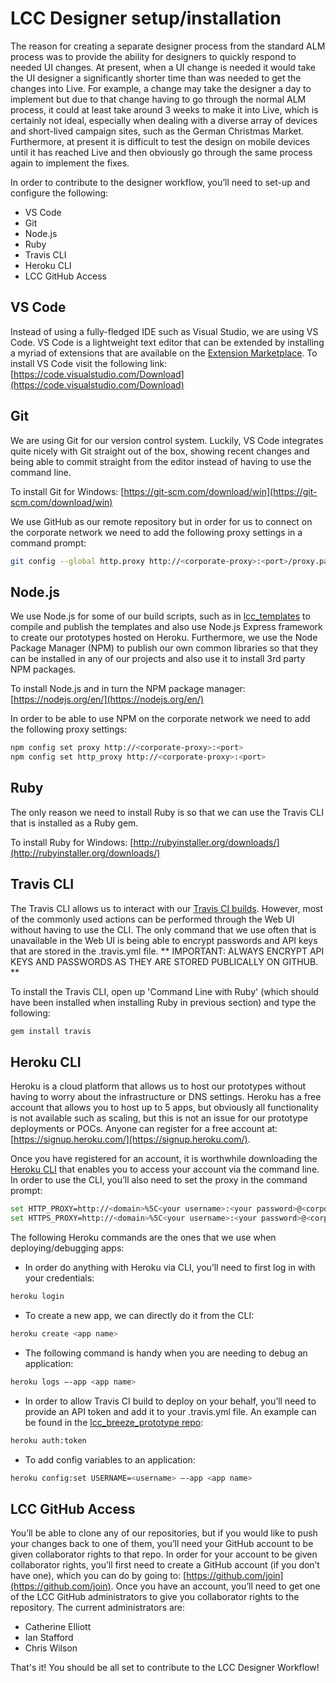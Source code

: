 # LCC Designer setup/installation

The reason for creating a separate designer process from the standard ALM process was to provide the ability for designers to quickly respond to needed UI changes.  At present, when a UI change is needed it would take the UI designer a significantly shorter time than was needed to get the changes into Live.  For example, a change may take the designer a day to implement but due to that change having to go through the normal ALM process, it could at least take around 3 weeks to make it into Live, which is certainly not ideal, especially when dealing with a diverse array of devices and short-lived campaign sites, such as the German Christmas Market.  Furthermore, at present it is difficult to test the design on mobile devices until it has reached Live and then obviously go through the same process again to implement the fixes.

In order to contribute to the designer workflow, you’ll need to set-up and configure the following:

* VS Code
* Git 
* Node.js
* Ruby
* Travis CLI
* Heroku CLI
* LCC GitHub Access

## VS Code
Instead of using a fully-fledged IDE such as Visual Studio, we are using VS Code.  VS Code is a lightweight text editor that can be extended by installing a myriad of extensions that are available on the [Extension Marketplace](https://code.visualstudio.com/Docs/editor/extension-gallery).
To install VS Code visit the following link: [https://code.visualstudio.com/Download](https://code.visualstudio.com/Download)

## Git
We are using Git for our version control system.  Luckily, VS Code integrates quite nicely with Git straight out of the box, showing recent changes and being able to commit straight from the editor instead of having to use the command line.
 
To install Git for Windows: [https://git-scm.com/download/win](https://git-scm.com/download/win)

We use GitHub as our remote repository but in order for us to connect on the corporate network we need to add the following proxy settings in a command prompt:

```bash
git config --global http.proxy http://<corporate-proxy>:<port>/proxy.pac 
```

## Node.js
We use Node.js for some of our build scripts, such as in [lcc_templates](https://github.com/lccgov/lcc_templates) to compile and publish the templates and also use Node.js Express framework to create our prototypes hosted on Heroku.  Furthermore, we use the Node Package Manager (NPM) to publish our own common libraries so that they can be installed in any of our projects and also use it to install 3rd party NPM packages.

To install Node.js and in turn the NPM package manager: [https://nodejs.org/en/](https://nodejs.org/en/)

In order to be able to use NPM on the corporate network we need to add the following proxy settings:

```bash
npm config set proxy http://<corporate-proxy>:<port>
npm config set http_proxy http://<corporate-proxy>:<port>
```

## Ruby
The only reason we need to install Ruby is so that we can use the Travis CLI that is installed as a Ruby gem.

To install Ruby for Windows: [http://rubyinstaller.org/downloads/](http://rubyinstaller.org/downloads/)

## Travis CLI 
The Travis CLI allows us to interact with our [Travis CI builds](https://travis-ci.org/). However, most of the commonly used actions can be performed through the Web UI without having to use the CLI.  The only command that we use often that is unavailable in the Web UI is being able to encrypt passwords and API keys that are stored in the .travis.yml file. ** IMPORTANT: ALWAYS ENCRYPT API KEYS AND PASSWORDS AS THEY ARE STORED PUBLICALLY ON GITHUB. **

To install the Travis CLI, open up 'Command Line with Ruby' (which should have been installed when installing Ruby in previous section) and type the following:

```bash
gem install travis
```

## Heroku CLI
Heroku is a cloud platform that allows us to host our prototypes without having to worry about the infrastructure or DNS settings.  Heroku has a free account that allows you to host up to 5 apps, but obviously all functionality is not available such as scaling, but this is not an issue for our prototype deployments or POCs.  Anyone can register for a free account at: [https://signup.heroku.com/](https://signup.heroku.com/). 

Once you have registered for an account, it is worthwhile downloading the [Heroku CLI](https://devcenter.heroku.com/articles/heroku-cli) that enables you to access your account via the command line. 
In order to use the CLI, you’ll also need to set the proxy in the command prompt:

```bash
set HTTP_PROXY=http://<domain>%5C<your username>:<your password>@<corporate-proxy>:<port>
set HTTPS_PROXY=http://<domain>%5C<your username>:<your password>@<corporate-proxy>:<port>
```

The following Heroku commands are the ones that we use when deploying/debugging apps:

* In order do anything with Heroku via CLI, you’ll need to first log in with your credentials:
```bash
heroku login
```
* To create a new app, we can directly do it from the CLI:
```bash
heroku create <app name>
```
* The following command is handy when you are needing to debug an application:
```bash
heroku logs –-app <app name>
```
* In order to allow Travis CI build to deploy on your behalf, you’ll need to provide an API token and add it to your .travis.yml file. An example can be found in the [lcc_breeze_prototype repo](https://github.com/lccgov/lcc_breeze_prototype/blob/master/.travis.yml):
```bash
heroku auth:token
```
* To add config variables to an application:
```bash
heroku config:set USERNAME=<username> –-app <app name>
```

## LCC GitHub Access
You’ll be able to clone any of our repositories, but if you would like to push your changes back to one of them, you’ll need your GitHub account to be given collaborator rights to that repo.  In order for your account to be given collaborator rights, you’ll first need to create a GitHub account (if you don’t have one), which you can do by going to: [https://github.com/join](https://github.com/join).  Once you have an account, you’ll need to get one of the LCC GitHub administrators to give you collaborator rights to the repository.  The current administrators are:

* Catherine Elliott
* Ian Stafford
* Chris Wilson

That's it! You should be all set to contribute to the LCC Designer Workflow!